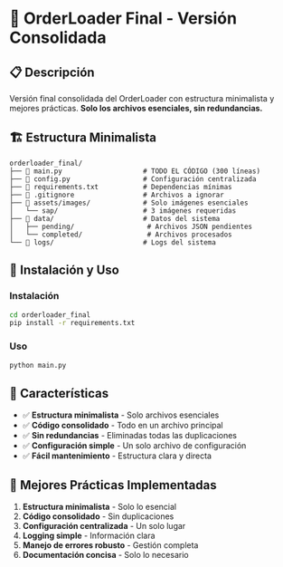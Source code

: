 # 🎯 OrderLoader Final - Versión Consolidada

## 📋 **Descripción**

Versión final consolidada del OrderLoader con estructura minimalista y mejores prácticas. **Solo los archivos esenciales, sin redundancias.**

## 🏗️ **Estructura Minimalista**

```
orderloader_final/
├── 📄 main.py                    # TODO EL CÓDIGO (300 líneas)
├── 📄 config.py                  # Configuración centralizada
├── 📄 requirements.txt           # Dependencias mínimas
├── 📄 .gitignore                 # Archivos a ignorar
├── 📁 assets/images/             # Solo imágenes esenciales
│   └── sap/                     # 3 imágenes requeridas
├── 📁 data/                      # Datos del sistema
│   ├── pending/                  # Archivos JSON pendientes
│   └── completed/                # Archivos procesados
└── 📁 logs/                      # Logs del sistema
```

## 🚀 **Instalación y Uso**

### **Instalación**
```bash
cd orderloader_final
pip install -r requirements.txt
```

### **Uso**
```bash
python main.py
```

## 🎯 **Características**

- ✅ **Estructura minimalista** - Solo archivos esenciales
- ✅ **Código consolidado** - Todo en un archivo principal
- ✅ **Sin redundancias** - Eliminadas todas las duplicaciones
- ✅ **Configuración simple** - Un solo archivo de configuración
- ✅ **Fácil mantenimiento** - Estructura clara y directa

## 📝 **Mejores Prácticas Implementadas**

1. **Estructura minimalista** - Solo lo esencial
2. **Código consolidado** - Sin duplicaciones
3. **Configuración centralizada** - Un solo lugar
4. **Logging simple** - Información clara
5. **Manejo de errores robusto** - Gestión completa
6. **Documentación concisa** - Solo lo necesario
